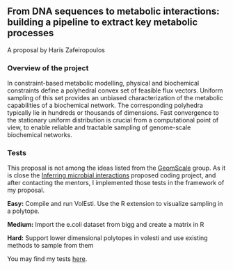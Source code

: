 ## From DNA sequences to metabolic interactions: building a pipeline to extract key metabolic processes

A proposal by Haris Zafeiropoulos

### Overview of the project
In constraint-based metabolic modelling, physical and biochemical constraints define a polyhedral convex set of feasible flux vectors. Uniform sampling of this set provides an unbiased characterization of the metabolic capabilities of a biochemical network. The corresponding polyhedra typically lie in hundreds or thousands of dimensions. Fast convergence to the stationary uniform distribution is crucial from a computational point of view, to enable reliable and tractable sampling of genome-scale biochemical networks.

### Tests
This proposal is not among the ideas listed from the [GeomScale](https://geomscale.github.io/) group. 
As it is close the [Inferring microbial interactions](https://github.com/GeomScale/gsoc2021/wiki/Inferring-microbial-interactions) 
proposed coding project, and after contacting the mentors,
I implemented those tests in the framework of my proposal. 

**Easy:**
Compile and run VolEsti. Use the R extension to visualize sampling in a polytope.

**Medium:**
Import the e.coli dataset from bigg and create a matrix in R

**Hard:**
Support lower dimensional polytopes in volesti and use existing methods to sample from them

You may find my tests [here](tests.html).
